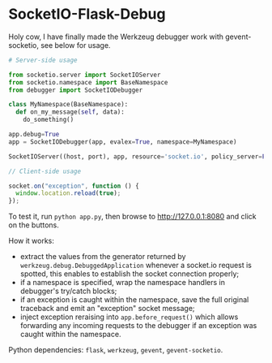 SocketIO-Flask-Debug
====================

Holy cow, I have finally made the Werkzeug debugger work with gevent-socketio, see below for usage.
```python
# Server-side usage

from socketio.server import SocketIOServer
from socketio.namespace import BaseNamespace
from debugger import SocketIODebugger

class MyNamespace(BaseNamespace):
  def on_my_message(self, data):
    do_something()

app.debug=True
app = SocketIODebugger(app, evalex=True, namespace=MyNamespace)

SocketIOServer((host, port), app, resource='socket.io', policy_server=False).serve_forever()
```
```javascript
// Client-side usage

socket.on("exception", function () {
  window.location.reload(true);
});
```
To test it, run `python app.py`, then browse to http://127.0.0.1:8080 and click on the buttons.

How it works:
- extract the values from the generator returned by `werkzeug.debug.DebuggedApplication` whenever a 
  socket.io request is spotted, this enables to establish the socket connection properly;
- if a namespace is specified, wrap the namespace handlers in debugger's try/catch blocks;
- if an exception is caught within the namespace, save the full original traceback and emit an
  "exception" socket message;
- inject exception reraising into `app.before_request()` which allows forwarding any incoming requests 
  to the debugger if an exception was caught within the namespace.

Python dependencies: `flask`, `werkzeug`, `gevent`, `gevent-socketio`.
